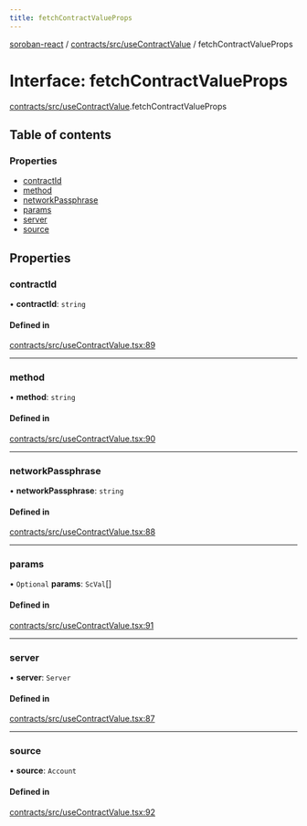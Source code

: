 ```yaml
---
title: fetchContractValueProps
---
```

[soroban-react](../README.md) / [contracts/src/useContractValue](../modules/contracts_src_useContractValue.md) / fetchContractValueProps

# Interface: fetchContractValueProps

[contracts/src/useContractValue](../modules/contracts_src_useContractValue.md).fetchContractValueProps

## Table of contents

### Properties

- [contractId](contracts_src_useContractValue.fetchContractValueProps.md#contractid)
- [method](contracts_src_useContractValue.fetchContractValueProps.md#method)
- [networkPassphrase](contracts_src_useContractValue.fetchContractValueProps.md#networkpassphrase)
- [params](contracts_src_useContractValue.fetchContractValueProps.md#params)
- [server](contracts_src_useContractValue.fetchContractValueProps.md#server)
- [source](contracts_src_useContractValue.fetchContractValueProps.md#source)

## Properties

### contractId

• **contractId**: `string`

#### Defined in

[contracts/src/useContractValue.tsx:89](https://github.com/mauroepce/soroban-react/blob/18cabd0/packages/contracts/src/useContractValue.tsx#L89)

___

### method

• **method**: `string`

#### Defined in

[contracts/src/useContractValue.tsx:90](https://github.com/mauroepce/soroban-react/blob/18cabd0/packages/contracts/src/useContractValue.tsx#L90)

___

### networkPassphrase

• **networkPassphrase**: `string`

#### Defined in

[contracts/src/useContractValue.tsx:88](https://github.com/mauroepce/soroban-react/blob/18cabd0/packages/contracts/src/useContractValue.tsx#L88)

___

### params

• `Optional` **params**: `ScVal`[]

#### Defined in

[contracts/src/useContractValue.tsx:91](https://github.com/mauroepce/soroban-react/blob/18cabd0/packages/contracts/src/useContractValue.tsx#L91)

___

### server

• **server**: `Server`

#### Defined in

[contracts/src/useContractValue.tsx:87](https://github.com/mauroepce/soroban-react/blob/18cabd0/packages/contracts/src/useContractValue.tsx#L87)

___

### source

• **source**: `Account`

#### Defined in

[contracts/src/useContractValue.tsx:92](https://github.com/mauroepce/soroban-react/blob/18cabd0/packages/contracts/src/useContractValue.tsx#L92)
